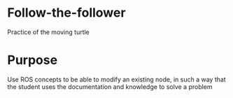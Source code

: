 # Follow-the-follower
Practice of the moving turtle 

# Purpose 
Use ROS concepts to be able to modify an existing node, in such a way that the student uses the documentation and knowledge to solve a problem

